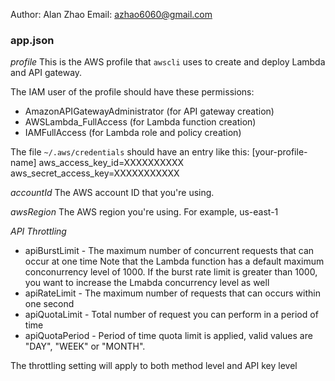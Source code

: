Author: Alan Zhao
Email: azhao6060@gmail.com

### app.json

*profile*
This is the AWS profile that `awscli` uses to create and deploy Lambda and API gateway.

The IAM user of the profile should have these permissions:
- AmazonAPIGatewayAdministrator (for API gateway creation)
- AWSLambda_FullAccess (for Lambda function creation)
- IAMFullAccess (for Lambda role and policy creation)

The file `~/.aws/credentials` should have an entry like this:
[your-profile-name]
aws_access_key_id=XXXXXXXXXX
aws_secret_access_key=XXXXXXXXXXX

*accountId*
The AWS account ID that you're using.

*awsRegion*
The AWS region you're using. For example, us-east-1

*API Throttling*
- apiBurstLimit - The maximum number of concurrent requests that can occur at one time
Note that the Lambda function has a default maximum conconurrency level of 1000. If the burst rate limit is greater than 1000, you want to increase the Lmabda concurrency level as well
- apiRateLimit - The maximum number of requests that can occurs within one second
- apiQuotaLimit - Total number of request you can perform in a period of time
- apiQuotaPeriod - Period of time quota limit is applied, valid values are "DAY", "WEEK" or "MONTH". 

The throttling setting will apply to both method level and API key level
